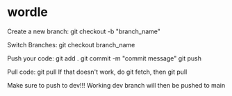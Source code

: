 # wordle

Create a new branch: git checkout -b "branch_name"

Switch Branches: git checkout branch_name

Push your code: git add . git commit -m "commit message" git push

Pull code: git pull If that doesn't work, do git fetch, then git pull

Make sure to push to dev!!! Working dev branch will then be pushed to main
